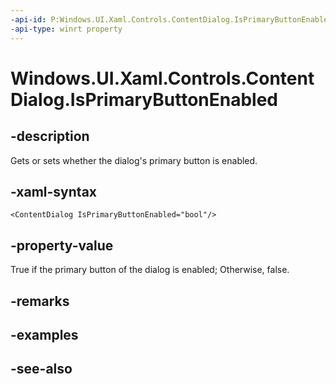 ```yaml
---
-api-id: P:Windows.UI.Xaml.Controls.ContentDialog.IsPrimaryButtonEnabled
-api-type: winrt property
---
```


<!-- Property syntax
public bool IsPrimaryButtonEnabled { get;  set; }
-->

# Windows.UI.Xaml.Controls.ContentDialog.IsPrimaryButtonEnabled

## -description
Gets or sets whether the dialog's primary button is enabled.



## -xaml-syntax
```xaml
<ContentDialog IsPrimaryButtonEnabled="bool"/>
```


## -property-value
True if the primary button of the dialog is enabled; Otherwise, false.

## -remarks

## -examples

## -see-also
